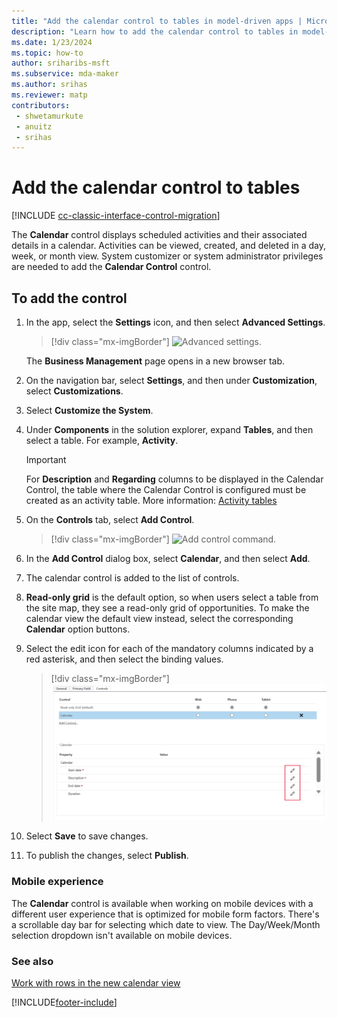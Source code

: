 ```yaml
---
title: "Add the calendar control to tables in model-driven apps | MicrosoftDocs"
description: "Learn how to add the calendar control to tables in model-driven apps."
ms.date: 1/23/2024
ms.topic: how-to
author: sriharibs-msft
ms.subservice: mda-maker
ms.author: srihas
ms.reviewer: matp
contributors:
 - shwetamurkute
 - anuitz
 - srihas
---
```


# Add the calendar control to tables

[!INCLUDE [cc-classic-interface-control-migration](../../includes/cc-classic-interface-control-migration.md)]

The **Calendar** control displays scheduled activities and their associated details in a calendar. Activities can be viewed, created, and deleted in a day, week, or month view. System customizer or system administrator privileges are needed to add the **Calendar Control** control.

## To add the control

1. In the app, select the **Settings** icon, and then select **Advanced Settings**.

    > [!div class="mx-imgBorder"]
    > ![Advanced settings.](media/advanced-settings.png "Advanced settings")

    The **Business Management** page opens in a new browser tab.
1. On the navigation bar, select **Settings**, and then under **Customization**, select **Customizations**.
1. Select **Customize the System**.
1. Under **Components** in the solution explorer, expand **Tables**, and then select a table. For example, **Activity**.

    > [!IMPORTANT]
    > For **Description** and **Regarding** columns to be displayed in the Calendar Control, the table where the Calendar Control is configured must be created as an activity table. More information: [Activity tables](../data-platform/types-of-entities.md#activity-tables)
1. On the **Controls** tab, select **Add Control**.

    > [!div class="mx-imgBorder"]
    > ![Add control command.](media/add-control.png "Add control command")

1. In the **Add Control** dialog box, select **Calendar**, and then select **Add**.

1. The calendar control is added to the list of controls.

1. **Read-only grid** is the default option, so when users select a table from the site map, they see a read-only grid of opportunities. To make the calendar view the default view instead, select the corresponding **Calendar** option buttons.

1. Select the edit icon for each of the mandatory columns indicated by a red asterisk, and then select the binding values.

    > [!div class="mx-imgBorder"]
    > ![Calendar control added.](media/cal-control-added.png "Calendar control added")

1. Select **Save** to save changes.

1. To publish the changes, select **Publish**.

### Mobile experience

The **Calendar** control is available when working on mobile devices with a different user experience that is optimized for mobile form factors. There's a scrollable day bar for selecting which date to view. The Day/Week/Month selection dropdown isn't available on mobile devices.

### See also

[Work with rows in the new calendar view](../../user/calendar-view.md)

[!INCLUDE[footer-include](../../includes/footer-banner.md)]
